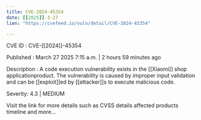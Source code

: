```yaml
---
title: CVE-2024-45354
date: [[2025]]-3-27
lien: "https://cvefeed.io/vuln/detail/CVE-2024-45354"

---
```


CVE ID : CVE-[[2024]]-45354

Published :  March 27
2025
7:15 a.m. | 2 hours
59 minutes ago

Description : A code execution vulnerability exists in the [[Xiaomi]] shop applicationproduct. The vulnerability is caused by improper input validation and can be [[exploit]]ed by [[attacker]]s to execute malicious code.

Severity: 4.3 | MEDIUM

Visit the link for more details
such as CVSS details
affected products
timeline
and more...

